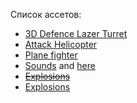 

Список ассетов:
* [3D Defence Lazer Turret](https://assetstore.unity.com/packages/3d/environments/sci-fi/3d-defence-lazer-turret-190350)
* [Attack Helicopter](https://assetstore.unity.com/packages/3d/vehicles/air/attack-helicopter-ii-animations-8405)
* [Plane fighter](https://assetstore.unity.com/packages/3d/vehicles/air/lagg-3-black-death-ww2-fighter-140089)
* [Sounds](https://mixkit.co/free-sound-effects/gun/) and [here](https://pixabay.com/sound-effects/search/helicopter/)
* ~~[Explosions](https://assetstore.unity.com/packages/vfx/particles/fire-explosions/hq-explosions-pack-free-263326)~~
* [Explosions](https://assetstore.unity.com/packages/vfx/particles/fire-explosions/particle-dissolve-shader-package-33631)